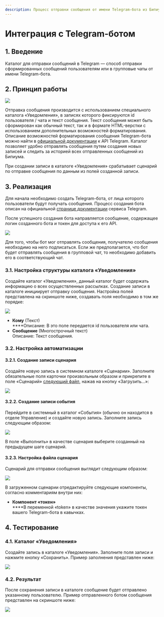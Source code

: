 ```yaml
---
description: Процесс отправки сообщения от имени Telegram-бота из Бипиума.
---
```


# Интеграция с Telegram-ботом

## 1. Введение

Каталог для отправки сообщений в Telegram — способ отправки сформированных сообщений пользователям или в групповые чаты от имени Telegram-бота.

## **2. Принцип работы**

![](../../../../.gitbook/assets/9.jpg)

Отправка сообщения производится с использованием специального каталога «Уведомления», в записях которого фиксируются id пользователя / чата и текст сообщения. Текст сообщения может быть сформирован как обычный текст, так и в формате HTML-верстки с использованием дополнительных возможностей форматирования. Описание возможностей форматирования сообщения Telegram-бота можно найти в [официальной документации](https://telegram-bot-sdk.readme.io/reference/sendmessage) к API Telegram. Каталог позволяет удобно отправлять сообщения путем создания новых записей и следить за историей всех отправленных сообщений из Бипиума.

При создании записи в каталоге «Уведомления» срабатывает сценарий по отправке сообщения по данным из полей созданной записи.

## **3. Реализация**

Для начала необходимо создать Telegram-бота, от лица которого пользователи будут получать сообщения. Процесс создания бота описан на официальной [странице документации](https://core.telegram.org/bots#3-how-do-i-create-a-bot) сервиса Telegram.

После успешного создания бота направляется сообщение, содержащее логин созданного бота и токен для доступа к его API.

![](<../../../../.gitbook/assets/2 (1) (3).png>)

Для того, чтобы бот мог отправлять сообщения, получателю сообщения необходимо на него подписаться. Если же предполагается, что бот будет отправлять сообщения в групповой чат, то необходимо добавить его в соответствующий чат.

### 3.1. Настройка структуры каталога «Уведомления»

Создайте каталог «Уведомления», данный каталог будет содержать информацию о всех осуществленных рассылках. Создание записи в каталоге инициирует отправку сообщения. Настройка полей представлена на скриншоте ниже, создавать поля необходимо в том же порядке:

![](<../../../../.gitbook/assets/1 (2) (1) (1).png>)

* **Кому** (Текст)\
  ****Описание: В это поле передается id пользователя или чата.
* **Сообщение** (Многострочный текст)\
  Описание: Текст сообщения.

### **3.2. Настройка автоматизации**

#### **3.2.1. Создание записи сценария**

Создайте новую запись в системном каталоге «Сценарии». Заполните обязательные поля карточки произвольным образом и прикрепите в поле «Сценарий» [следующий файл](https://drive.google.com/file/d/1Fwtl3MziM2Ub1u5uyGCo7TAhdfONzxA\_/view?usp=sharing), нажав на кнопку «Загрузить…»:

![](<../../../../.gitbook/assets/Загрузить сценарий (3).png>)

#### **3.2.2. Создание записи события**

Перейдите в системный в каталог «События» (обычно он находится в отделе Управление) и создайте новую запись. Заполните запись следующим образом:

![](<../../../../.gitbook/assets/3 (6).png>)

В поле «Выполнить» в качестве сценария выберите созданный на предыдущем шаге сценарий.

#### **3.2.3. Настройка файла сценария**

Сценарий для отправки сообщения выглядит следующим образом:

![](<../../../../.gitbook/assets/8 (4).png>)

В загруженном сценарии отредактируйте следующие компоненты, согласно комментариям внутри них:

* **Компонент «токен»**\
  ****В переменной «token» в качестве значения укажите токен вашего Telegram-бота в кавычках.

## **4. Тестирование**

### 4.1. Каталог «Уведомления»

Создайте запись в каталоге «Уведомления». Заполните поля записи и нажмите кнопку «Сохранить». Пример заполнения представлен ниже:

![](<../../../../.gitbook/assets/10 (1) (1) (1).png>)

### **4.2. Результат**

После сохранения записи в каталоге сообщение будет отправлено указанному пользователю. Пример отправленного ботом сообщения представлен на скриншоте ниже:

![](<../../../../.gitbook/assets/11 (2).png>)

